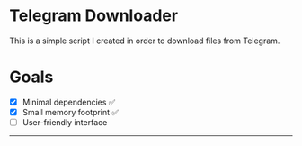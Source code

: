 # Telegram Downloader

This is a simple script I created in order to download files from Telegram.

# Goals
- [x] Minimal dependencies ✅ 
- [x] Small memory footprint ✅ 
- [ ] User-friendly interface

---
